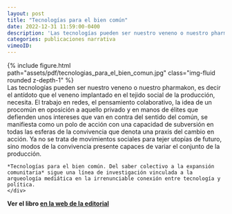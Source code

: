 ```yaml
---
layout: post
title: "Tecnologías para el bien común"
date: 2022-12-31 11:59:00-0400
description: 'Las tecnologías pueden ser nuestro veneno o nuestro pharmakon, es decir el antídoto que el veneno implantado en el tejido social de la producción, necesita. El trabajo en redes, el pensamiento colaborativo, la idea de un procomún en oposición a aquello privado y en manos de élites que defienden unos intereses que van en contra del sentido del común, se manifiesta como un polo de acción con una capacidad de subversión en todas las esferas de la convivencia que denota una praxis del cambio en acción. Ya no se trata de movimientos sociales para tejer utopías de futuro, sino modos de la convivencia presente capaces de variar el conjunto de la producción. “Tecnologías para el bien común. Del saber colectivo a la expansión comunitaria” sigue una línea de investigación vinculada a la arqueología mediática en la irrenunciable conexión entre tecnología y política.'
categories: publicaciones narrativa 
vimeoID: 
---
```

<div class="container">
  <div class="row">
    <div class="col-sm">
    {% include figure.html path="assets/pdf/tecnologias_para_el_bien_comun.jpg" class="img-fluid rounded z-depth-1" %} 
    </div>
    <div class="col-sm">
    Las tecnologías pueden ser nuestro veneno o nuestro pharmakon, es decir el antídoto que el veneno implantado en el tejido social de la producción, necesita. El trabajo en redes, el pensamiento colaborativo, la idea de un procomún en oposición a aquello privado y en manos de élites que defienden unos intereses que van en contra del sentido del común, se manifiesta como un polo de acción con una capacidad de subversión en todas las esferas de la convivencia que denota una praxis del cambio en acción. Ya no se trata de movimientos sociales para tejer utopías de futuro, sino modos de la convivencia presente capaces de variar el conjunto de la producción. 

    *Tecnologías para el bien común. Del saber colectivo a la expansión comunitaria* sigue una línea de investigación vinculada a la arqueología mediática en la irrenunciable conexión entre tecnología y política.
    </div>
    
  </div>
</div>


**Ver el libro [en la web de la editorial](https://www.p21.es/libro/tecnologias-para-el-bien-comun/)**




